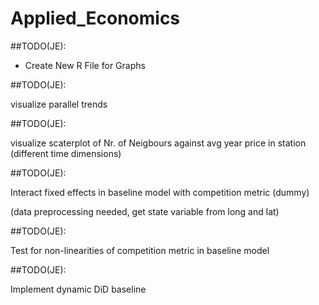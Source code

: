 # Applied_Economics

##TODO(JE):

- Create New R File for Graphs

##TODO(JE):

visualize parallel trends

##TODO(JE):

visualize scaterplot of Nr. of Neigbours against avg year price in station (different time dimensions)

##TODO(JE):

Interact fixed effects in baseline model with competition metric (dummy)

(data preprocessing needed, get state variable from long and lat)

##TODO(JE):

Test for non-linearities of competition metric in baseline model

##TODO(JE):

Implement dynamic DiD baseline


